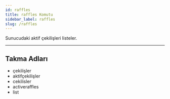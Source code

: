 ```yaml
---
id: raffles
title: raffles Komutu
sidebar_label: raffles
slug: /raffles
---
```

Sunucudaki aktif çekilişleri listeler.

---

## Takma Adları

- çekilişler
- aktifçekilişler
- cekilisler
- activeraffles
- list
